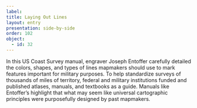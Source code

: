 ```yaml
---
label: 
title: Laying Out Lines
layout: entry
presentation: side-by-side
order: 102
object:
  - id: 32
---
```

In this US Coast Survey manual, engraver Joseph Entoffer carefully detailed the colors, shapes, and types of lines mapmakers should use to mark features important for military purposes. To help standardize surveys of thousands of miles of territory, federal and military institutions funded and published atlases, manuals, and textbooks as a guide. Manuals like Entoffer’s highlight that what may seem like universal cartographic principles were purposefully designed by past mapmakers. 

